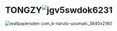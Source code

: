 # TONGZY![jgv5swdok6231](https://user-images.githubusercontent.com/121566098/221248295-accbd331-5cd7-407c-9778-ecb136cd421b.jpg)
![wallpapersden com_k-naruto-uzumaki_3840x2160](https://user-images.githubusercontent.com/121566098/221250608-7f98a2ae-2a59-4cbf-ba87-d7d0cc07c8a8.jpg)
